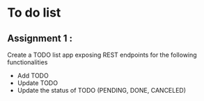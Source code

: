 # To do list
## Assignment 1 : 
Create a TODO list app exposing REST endpoints for the following functionalities
- Add TODO
- Update TODO
- Update the status of TODO (PENDING, DONE, CANCELED)
